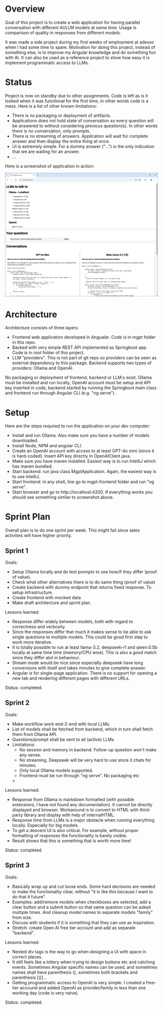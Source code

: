 # Overview

Goal of this project is to create a web application for having parallel conversation with different
AI/LLM models at same time. Usage is comparison of quality in responses from different models.

It was made a side project during my first weeks of employment at adesso when I had some time to 
spare. Motivation for doing this project, instead  of something else, is to improve my Angular
knowledge and do something fun with AI. It can also be used as a reference project to show
how easy it is implement programmatic access to LLMs.

# Status

Project is now on standby due to other assignments. Code is left as is it looked when it was 
functional for the first time, in other words code is a mess. Here is a list of other known 
limitations: 
<ul>
    <li>There is no packaging or deployment of artifacts.</li>
    <li>Applications does not hold state of conversation so every question will be answered to 
        without considering
        previous question(s). In other words there is no conversation, only prompts.
    <li>There is no streaming of answers. Application will wait for complete answer and then 
        display the entire thing at once.
    <li>UI is extremely simple. For a dummy answer ("...") is the only indication that we are 
        waiting for an answer.</li>
    <li>...</li>
</ul>

Here is a screenshot of application in action:

![img.png](img.png)

# Architecture

Architecture consists of three layers:
<ul>
    <li>Frontend web application developed in Angualar. Code is in mgpt folder in this repo.</li>
    <li>Backed with very simple REST API implemented as Springboot app. Code is in root folder of this project.</li>
    <li>LLM "providers". This is not part of git repo so providers can be seen as external dependency to this package.
        Backend supports two types of providers: Ollama and OpenAI.</li>
</ul>

No packaging or deployment of frontend, backend or LLM:s exist. Ollama must be installed and run locally, 
OpenAI account must be setup and API key inserted in code, backend started by running the Springboot 
main class and frontend run through Angular CLI (e.g. "ng serve").

# Setup

Here are the steps required to run the application on your dev computer:
<ul>
    <li>Install and run Ollama. Also make sure you have a number of models downloaded.</li>
    <li>Install Node, NPM and angular CLI.</li>
    <li>Create an OpenAI account with access to at least GPT-4o mini (since it is hard-coded). 
        Insert API key directly in OpenAIClient.java.</li>
    <li>Make sure you have maven installed. Easiest way is to run IntelliJ which has maven bundled.</li>
    <li>Start backend: run java class MgptApplication. Again, the easiest way is to use IntelliJ.</li>
    <li>Start frontend: in any shell, line go to mgpt-frontend folder and run "ng serve".</li>
    <li>Start browser and go to http://localhost:4200. If everything works you should see something 
        similar to screenshot above.</li>
</ul>

# Sprint Plan

Overall plan is to do one sprint per week. This might fail since sales activities will have higher priority.

## Sprint 1

Goals:
<ul>
    <li>Setup Ollama locally and do test prompts to see how/if they differ (proof of value).</li>
    <li>Check what other alternatives there is to do same thing (proof of value)</li>
    <li>Create backend with dummy endpoint that returns fixed response. To setup infrastructure.</li>
    <li>Create frontend with mocked data.</li>
    <li>Make draft architecture and sprint plan.</li>
</ul>

Lessons learned:
<ul>
    <li>Response differ widely between models, both with regard to correctness and verbosity.</li>
    <li>Since the responses differ that much it makes sense to be able to ask single questions to 
        multiple models. This could be good first step to work more iterative.</li>
    <li>It is totally possible to run at least llama-3.2, deepseek-r1 and qwen:0.5b locally at same 
        time time (memory/CPU wise). This is also a good match since they differ alot in behaviour.</li>
    <li>Stream mode would be nice since especially deepseek have long conversions with itself 
        and takes minutes to give complete answer.</li>
    <li>Angular is for single-page application. There is no support for opening a new tab and rendering
        different pages with different URLs.</li>
</ul>

Status: completed.

## Sprint 2

Goals:
<ul>
    <li>Make workflow work end-2-end with local LLMs.</li>
    <li>List of models shall be fetched from backend, which in turn shall fetch them from Ollama API.</li>
    <li>Questions/prompt shall be sent to all (active) LLMs </li>
    <li>Limitations:<ul>
        <li>No session and memory in backend. Follow-up question won't make any sense.</li>
        <li>No streaming. Deepseek will be very hard to use since it chats for minutes.</li>
        <li>Only local Ollama models supported.</li>
        <li>Frontend must be run through "ng serve". No packaging etc</li>
    </ul></li>>
</ul>

Lessons learned:
<ul>
    <li>Response from Ollama is markdown formatted (with possible extensions, I have not found any 
        documentation). It cannot be directly displayed and browser. Workaround is to convert to
        HTML with third-party library and display with help of internalHTML.</li>
    <li>Response time from LLMs is a major obstacle when running everything locally. Especially
        for big models.</li>
    <li>To get a descent UI is also critical. For example, without proper formatting of responses 
        the functionality is barely visible.</li>
    <li>Result shows that this is something that is worth more time!</li>
</ul>

Status: completed.

## Sprint 3

Goals:
<ul>
    <li>Basically wrap up and cut loose ends. Some hard decisions are needed to make the
        functionality clear, without "it is like this because I want to do that it future".</li>
    <li>Examples: add/remove models when checkboxes are selected, add a clear button and a
        submit button so that same question can be asked multiple times. And cleanup model
        names to separate models "family" from size.</li>
    <li>Discuss with students if it is something that they can use as inspiration.</li>
    <li>Stretch: create Open AI free tier account and add as separate "backend".</li>
</ul>

Lessons learned:
<ul>
    <li>Nested div tags is the way to go when designing a UI with space in correct places.</li>
    <li>It still feels like a lottery when trying to design buttons etc and catching events.
        Sometimes Angular specific names can be used, and sometimes names shall have 
        parenthesis (), sometimes both brackets and parenthesis [()]...</li>
    <li>Getting programmatic access to OpenAI is very simple. I created a free-tier accound
        and added OpenAI as provider/family in less than one working day (code is very naive).</li>
</ul>

Status: completed.

